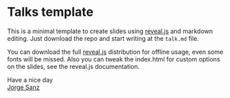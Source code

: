 Talks template
==================

This is a minimal template to create slides using [reveal.js](https://github.com/hakimel/reveal.js/) and markdown editing. Just download the repo
and start writing at the `talk.md` file.


You can download the full [reveal.js](https://github.com/hakimel/reveal.js/) distribution for offline usage, even
some fonts will be missed. Also you can tweak the index.html for custom options on the slides, see the
reveal.js documentation.

Have a nice day<br/>
[Jorge Sanz](http://twitter.com/xurxosanz)
